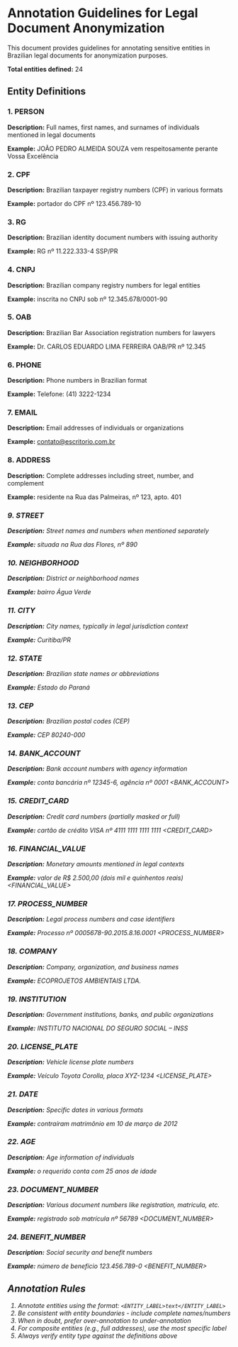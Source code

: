 # Annotation Guidelines for Legal Document Anonymization

This document provides guidelines for annotating sensitive entities in Brazilian legal documents for anonymization purposes.

**Total entities defined:** 24

## Entity Definitions

### 1. PERSON

**Description:** Full names, first names, and surnames of individuals mentioned in legal documents

**Example:** JOÃO PEDRO ALMEIDA SOUZA <PERSON> vem respeitosamente perante Vossa Excelência

### 2. CPF

**Description:** Brazilian taxpayer registry numbers (CPF) in various formats

**Example:** portador do CPF nº 123.456.789-10 <CPF>

### 3. RG

**Description:** Brazilian identity document numbers with issuing authority

**Example:** RG nº 11.222.333-4 SSP/PR <RG>

### 4. CNPJ

**Description:** Brazilian company registry numbers for legal entities

**Example:** inscrita no CNPJ sob nº 12.345.678/0001-90 <CNPJ>

### 5. OAB

**Description:** Brazilian Bar Association registration numbers for lawyers

**Example:** Dr. CARLOS EDUARDO LIMA FERREIRA OAB/PR nº 12.345 <OAB>

### 6. PHONE

**Description:** Phone numbers in Brazilian format

**Example:** Telefone: (41) 3222-1234 <PHONE>

### 7. EMAIL

**Description:** Email addresses of individuals or organizations

**Example:** contato@escritorio.com.br <EMAIL>

### 8. ADDRESS

**Description:** Complete addresses including street, number, and complement

**Example:** residente na Rua das Palmeiras, nº 123, apto. 401 <ADDRESS>

### 9. STREET

**Description:** Street names and numbers when mentioned separately

**Example:** situada na Rua das Flores, nº 890 <STREET>

### 10. NEIGHBORHOOD

**Description:** District or neighborhood names

**Example:** bairro Água Verde <NEIGHBORHOOD>

### 11. CITY

**Description:** City names, typically in legal jurisdiction context

**Example:** Curitiba/PR <CITY>

### 12. STATE

**Description:** Brazilian state names or abbreviations

**Example:** Estado do Paraná <STATE>

### 13. CEP

**Description:** Brazilian postal codes (CEP)

**Example:** CEP 80240-000 <CEP>

### 14. BANK_ACCOUNT

**Description:** Bank account numbers with agency information

**Example:** conta bancária nº 12345-6, agência nº 0001 <BANK_ACCOUNT>

### 15. CREDIT_CARD

**Description:** Credit card numbers (partially masked or full)

**Example:** cartão de crédito VISA nº 4111 1111 1111 1111 <CREDIT_CARD>

### 16. FINANCIAL_VALUE

**Description:** Monetary amounts mentioned in legal contexts

**Example:** valor de R$ 2.500,00 (dois mil e quinhentos reais) <FINANCIAL_VALUE>

### 17. PROCESS_NUMBER

**Description:** Legal process numbers and case identifiers

**Example:** Processo nº 0005678-90.2015.8.16.0001 <PROCESS_NUMBER>

### 18. COMPANY

**Description:** Company, organization, and business names

**Example:** ECOPROJETOS AMBIENTAIS LTDA. <COMPANY>

### 19. INSTITUTION

**Description:** Government institutions, banks, and public organizations

**Example:** INSTITUTO NACIONAL DO SEGURO SOCIAL – INSS <INSTITUTION>

### 20. LICENSE_PLATE

**Description:** Vehicle license plate numbers

**Example:** Veículo Toyota Corolla, placa XYZ-1234 <LICENSE_PLATE>

### 21. DATE

**Description:** Specific dates in various formats

**Example:** contraíram matrimônio em 10 de março de 2012 <DATE>

### 22. AGE

**Description:** Age information of individuals

**Example:** o requerido conta com 25 anos de idade <AGE>

### 23. DOCUMENT_NUMBER

**Description:** Various document numbers like registration, matricula, etc.

**Example:** registrado sob matrícula nº 56789 <DOCUMENT_NUMBER>

### 24. BENEFIT_NUMBER

**Description:** Social security and benefit numbers

**Example:** número de benefício 123.456.789-0 <BENEFIT_NUMBER>

## Annotation Rules

1. Annotate entities using the format: `<ENTITY_LABEL>text</ENTITY_LABEL>`
2. Be consistent with entity boundaries - include complete names/numbers
3. When in doubt, prefer over-annotation to under-annotation
4. For composite entities (e.g., full addresses), use the most specific label
5. Always verify entity type against the definitions above
